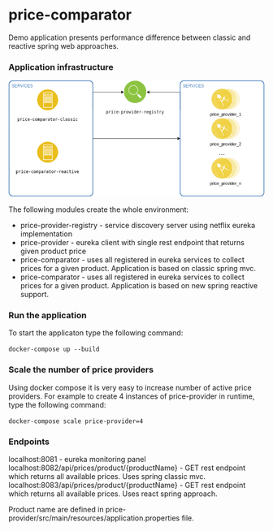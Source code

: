 # price-comparator
Demo application presents performance difference between classic and reactive spring web approaches.

### Application infrastructure
![Application infrastructure](res/infra.png)

The following modules create the whole environment:
 - price-provider-registry - service discovery server using netflix eureka implementation
 - price-provider - eureka client with single rest endpoint that returns given product price
 - price-comparator - uses all registered in eureka services to collect prices for a given product. Application is based on classic spring mvc.
 - price-comparator - uses all registered in eureka services to collect prices for a given product. Application is based on new spring reactive support.

### Run the application
To start the applicaton type the following command:

<code>docker-compose up --build</code>

### Scale the number of price providers
Using docker compose it is very easy to increase number of active price providers. For example
to create 4 instances of price-provider in runtime, type the following command:

<code>docker-compose scale price-provider=4</code>

### Endpoints

localhost:8081 - eureka monitoring panel
localhost:8082/api/prices/product/{productName} - GET rest endpoint which returns all available prices. Uses spring classic mvc. 
localhost:8083/api/prices/product/{productName} - GET rest endpoint which returns all available prices. Uses react spring approach.

Product name are defined in price-provider/src/main/resources/application.properties file.